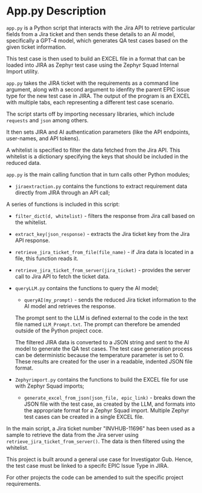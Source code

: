 # App.py Description

`app.py` is a Python script that interacts with the Jira API to retrieve particular fields from a Jira ticket and then sends these details to an AI model, specifically a GPT-4 model, which generates QA test cases based on the given ticket information.

This test case is then used to build an EXCEL file in a format that can be loaded into JIRA as Zephyr test case using the Zephyr Squad Internal Import utility.

`app.py` takes the JIRA ticket with the requirements as a command line argument, along with a second argument to idenfity the parent EPIC issue type for the new test case in JIRA. The output of the program is an EXCEL with multiple tabs, each representing a different test case scenario.



The script starts off by importing necessary libraries, which include `requests` and `json` among others. 

It then sets JIRA and AI authentication parameters (like the API endpoints, user-names, and API tokens). 

A whitelist is specified to filter the data fetched from the Jira API. This whitelist is a dictionary specifying the keys that should be included in the reduced data.


`app.py` is the main calling function that in turn calls other Python modules;

 - `jiraextraction.py` contains the functions to extract requirement data directly from JIRA through an API call;

A series of functions is included in this script:
- `filter_dict(d, whitelist)` - filters the response from Jira call based on the whitelist.
- `extract_key(json_response)` - extracts the Jira ticket key from the Jira API response.
- `retrieve_jira_ticket_from_file(file_name)` - if Jira data is located in a file, this function reads it.
- `retrieve_jira_ticket_from_server(jira_ticket)` - provides the server call to Jira API to fetch the ticket data.


 - `queryLLM.py` contains the functions to query the AI model;

    - `queryAI(my_prompt)` - sends the reduced Jira ticket information to the AI model and retrieves the response.

    The prompt sent to the LLM is defined external to the code in the text file named `LLM_Prompt.txt`. The prompt can therefore be amended outside of the Python project coce.

    The filtered JIRA data is converted to a JSON string and sent to the AI model to generate the QA test cases. The test case generation process can be deterministic because the temperature parameter is set to 0. These results are created for the user in a readable, indented JSON file format.



 - `Zephyrimport.py` contains the functions to build the EXCEL file for use with Zephyr Squad imports;

    - `generate_excel_from_json(json_file, epic_link)` - breaks down the JSON file with the test case, as created by the LLM, and formats into the appropriate format for a Zephyr Squad import. Multiple Zephyr test cases can be created in a single EXCEL file.



In the main script, a Jira ticket number "INVHUB-11696" has been used as a sample to retrieve the data from the Jira server using `retrieve_jira_ticket_from_server()`. The data is then filtered using the whitelist.






This project is built around a general use case for Investigator Gub. Hence, the test case must be linked to a
specifc EPIC Issue Type in JIRA.

For other projects the code can be amended to suit the specific project requirements.